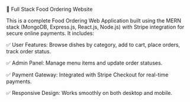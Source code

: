 🍔 Full Stack Food Ordering Website

This is a complete Food Ordering Web Application built using the MERN stack (MongoDB, Express.js, React.js, Node.js) with Stripe integration for secure online payments. It includes:

✅ User Features: Browse dishes by category, add to cart, place orders, track order status.

✅ Admin Panel: Manage menu items and update order statuses.

✅ Payment Gateway: Integrated with Stripe Checkout for real-time payments.

✅ Responsive Design: Works smoothly on both desktop and mobile.
